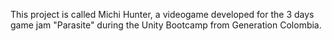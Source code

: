 This project is called Michi Hunter, a videogame developed for the 3 days game jam "Parasite" during the Unity Bootcamp from Generation Colombia.
